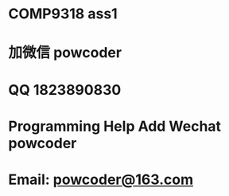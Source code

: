 # COMP9318 ass1
# 加微信 powcoder

# QQ 1823890830

# Programming Help Add Wechat powcoder

# Email: powcoder@163.com


